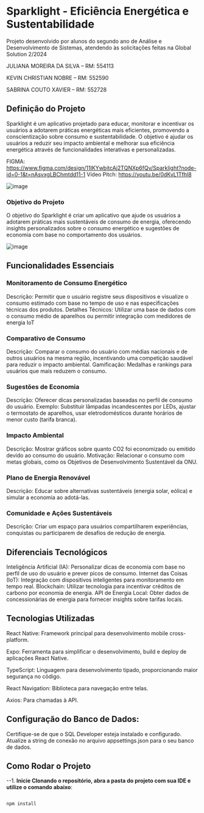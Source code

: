 # Sparklight - Eficiência Energética e Sustentabilidade


Projeto desenvolvido por alunos do segundo ano de Análise e Desenvolvimento de Sistemas, atendendo às solicitações feitas na Global Solution 2/2024

JULIANA MOREIRA DA SILVA – RM: 554113

KEVIN CHRISTIAN NOBRE – RM: 552590

SABRINA COUTO XAVIER – RM: 552728

## Definição do Projeto
Sparklight é um aplicativo projetado para educar, monitorar e incentivar os usuários a adotarem práticas energéticas mais eficientes, promovendo a conscientização sobre consumo e sustentabilidade. O objetivo é ajudar os usuários a reduzir seu impacto ambiental e melhorar sua eficiência energética através de funcionalidades interativas e personalizadas.

FIGMA: https://www.figma.com/design/11IKYwbitcAj2TQNXp6fQv/Sparklight?node-id=0-1&t=nAsvxgLBChmtdd11-1
Vídeo Pitch: https://youtu.be/0dKvL1Tfhl8

![image](https://github.com/user-attachments/assets/99d38928-aa16-4f84-933e-ff882b8c1aa6)

### Objetivo do Projeto
O objetivo do Sparklight é criar um aplicativo que ajude os usuários a adotarem práticas mais sustentáveis de consumo de energia, oferecendo insights personalizados sobre o consumo energético e sugestões de economia com base no comportamento dos usuários.


 ![image](https://github.com/user-attachments/assets/5410e472-84fe-43cb-aefb-33b16cf8edcb)

## Funcionalidades Essenciais

### Monitoramento de Consumo Energético
Descrição: Permitir que o usuário registre seus dispositivos e visualize o consumo estimado com base no tempo de uso e nas especificações técnicas dos produtos.
Detalhes Técnicos: Utilizar uma base de dados com o consumo médio de aparelhos ou permitir integração com medidores de energia IoT

### Comparativo de Consumo
Descrição: Comparar o consumo do usuário com médias nacionais e de outros usuários na mesma região, incentivando uma competição saudável para reduzir o impacto ambiental.
Gamificação: Medalhas e rankings para usuários que mais reduzem o consumo.

### Sugestões de Economia
Descrição: Oferecer dicas personalizadas baseadas no perfil de consumo do usuário.
Exemplo: Substituir lâmpadas incandescentes por LEDs, ajustar o termostato de aparelhos, usar eletrodomésticos durante horários de menor custo (tarifa branca).

### Impacto Ambiental
Descrição: Mostrar gráficos sobre quanto CO2 foi economizado ou emitido devido ao consumo do usuário.
Motivação: Relacionar o consumo com metas globais, como os Objetivos de Desenvolvimento Sustentável da ONU.

### Plano de Energia Renovável
Descrição: Educar sobre alternativas sustentáveis (energia solar, eólica) e simular a economia ao adotá-las.

### Comunidade e Ações Sustentáveis
Descrição: Criar um espaço para usuários compartilharem experiências, conquistas ou participarem de desafios de redução de energia.

## Diferenciais Tecnológicos
Inteligência Artificial (IA): Personalizar dicas de economia com base no perfil de uso do usuário e prever picos de consumo.
Internet das Coisas (IoT): Integração com dispositivos inteligentes para monitoramento em tempo real.
Blockchain: Utilizar tecnologia para incentivar créditos de carbono por economia de energia.
API de Energia Local: Obter dados de concessionárias de energia para fornecer insights sobre tarifas locais.



## Tecnologias Utilizadas
React Native: Framework principal para desenvolvimento mobile cross-platform.

Expo: Ferramenta para simplificar o desenvolvimento, build e deploy de aplicações React Native.

TypeScript: Linguagem para desenvolvimento tipado, proporcionando maior segurança no código.

React Navigation: Biblioteca para navegação entre telas.

Axios: Para chamadas à API.

## Configuração do Banco de Dados:
Certifique-se de que o SQL Developer esteja instalado e configurado.
Atualize a string de conexão no arquivo appsettings.json para o seu banco de dados.


## Como Rodar o Projeto
--1. **Inicie Clonando o repositório, abra a pasta do projeto com sua IDE e utilize o comando abaixo**: 
   ```bash

  npm install
